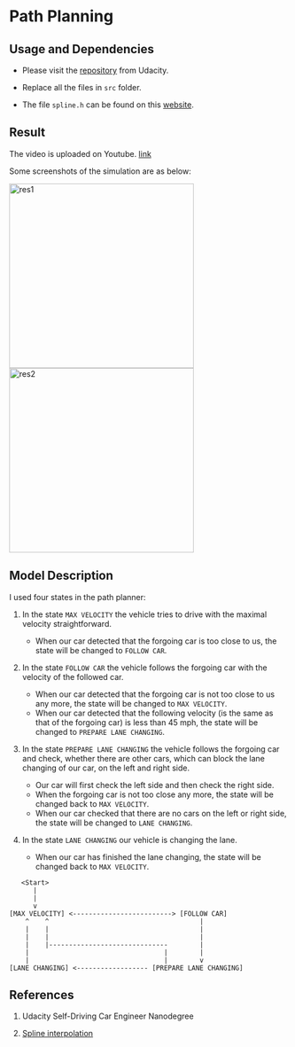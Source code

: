 # Path Planning

## Usage and Dependencies

* Please visit the [repository](https://github.com/udacity/CarND-Path-Planning-Project) from Udacity.

* Replace all the files in `src` folder.

* The file `spline.h` can be found on this [website](http://kluge.in-chemnitz.de/opensource/spline/).

## Result

The video is uploaded on Youtube. [link](https://www.youtube.com/watch?v=7R0xwKGxPU0&index=5&list=PLNDTbGbATLcED0iX8K-zY3vrNbwhxV8gC)

Some screenshots of the simulation are as below:

<img src="https://filedn.com/lUE8ye7yWpzFOF1OFLVsPau/Github/path_planning/res1.png" alt="res1" width="333">

<img src="https://filedn.com/lUE8ye7yWpzFOF1OFLVsPau/Github/path_planning/res2.png" alt="res2" width="333">

## Model Description

I used four states in the path planner:

1. In the state `MAX VELOCITY` the vehicle tries to drive with the maximal velocity straightforward. 
    * When our car detected that the forgoing car is too close to us, the state will be changed to `FOLLOW CAR`.

2. In the state `FOLLOW CAR` the vehicle follows the forgoing car with the velocity of the followed car. 
    * When our car detected that the forgoing car is not too close to us any more, the state will be changed to `MAX VELOCITY`. 
    * When our car detected that the following velocity (is the same as that of the forgoing car) is less than 45 mph, the state will be changed to `PREPARE LANE CHANGING`.

3. In the state `PREPARE LANE CHANGING` the vehicle follows the forgoing car and check, whether there are other cars, which can block the lane changing of our car, on the left and right side. 
    * Our car will first check the left side and then check the right side. 
    * When the forgoing car is not too close any more, the state will be changed back to `MAX VELOCITY`. 
    * When our car checked that there are no cars on the left or right side, the state will be changed to `LANE CHANGING`. 

4. In the state `LANE CHANGING` our vehicle is changing the lane.
    * When our car has finished the lane changing, the state will be changed back to `MAX VELOCITY`.

```
   <Start>
      |
      |
      v
[MAX VELOCITY] <-------------------------> [FOLLOW CAR]
    ^    ^                                      |
    |    |                                      |
    |    |                                      |
    |    |------------------------------        |
    |                                  |        |
    |                                  |        v
[LANE CHANGING] <------------------ [PREPARE LANE CHANGING]

```   

## References

1. Udacity Self-Driving Car Engineer Nanodegree

2. [Spline interpolation](http://kluge.in-chemnitz.de/opensource/spline/)
